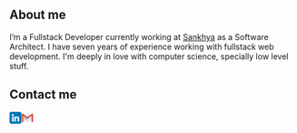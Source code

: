 <a><h2>About me</h2></a>

I’m a Fullstack Developer currently working at [Sankhya](https://www.sankhya.com.br) as a Software Architect. I have seven years of experience working with fullstack web development. I'm deeply in love with computer science, specially low level stuff.

<a><h2>Contact me</h2></a>

<a href="https://www.linkedin.com/in/gbucsan/"><img align="left" src="https://raw.githubusercontent.com/GabrielBucsan/GabrielBucsan/main/assets/linkedin.png" alt="icon | LinkedIn" width="21px"/></a>
<a href="mailto:gabrielbucsan27@gmail.com"><img align="left" src="https://raw.githubusercontent.com/GabrielBucsan/GabrielBucsan/main/assets/gmail.png" alt="icon | Gmail" width="21px"/></a>
